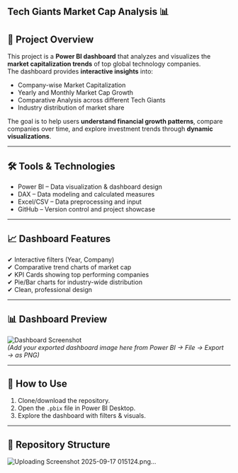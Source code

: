 ## Tech Giants Market Cap Analysis 📊

## 📌 Project Overview
This project is a **Power BI dashboard** that analyzes and visualizes the **market capitalization trends** of top global technology companies.  
The dashboard provides **interactive insights** into:
- Company-wise Market Capitalization
- Yearly and Monthly Market Cap Growth
- Comparative Analysis across different Tech Giants
- Industry distribution of market share

The goal is to help users **understand financial growth patterns**, compare companies over time, and explore investment trends through **dynamic visualizations**.

---

## 🛠️ Tools & Technologies
- Power BI – Data visualization & dashboard design  
- DAX – Data modeling and calculated measures  
- Excel/CSV – Data preprocessing and input  
- GitHub – Version control and project showcase  

---

## 📈 Dashboard Features
✔ Interactive filters (Year, Company)  
✔ Comparative trend charts of market cap  
✔ KPI Cards showing top performing companies  
✔ Pie/Bar charts for industry-wide distribution  
✔ Clean, professional design  

---

## 📊 Dashboard Preview
![Dashboard Screenshot](./assets/dashboard.png)  
*(Add your exported dashboard image here from Power BI → File → Export → as PNG)*  

---

## 🚀 How to Use
1. Clone/download the repository.  
2. Open the `.pbix` file in Power BI Desktop.  
3. Explore the dashboard with filters & visuals.  

---

## 📂 Repository Structure
![Uploading Screenshot 2025-09-17 015124.png…]()
